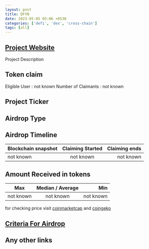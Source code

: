```yaml
---
layout: post
title: DFYN
date: 2023-05-05 05:06 +0530
categories: ['defi', 'dex', 'cross-chain']
tags: [all]
---
```





## [Project Website](https://www.dfyn.network/)

 Project Description

## Token claim

Eligible User : not known
Number of Claimants : not known

## Project Ticker

## Airdrop Type

## Airdrop Timeline

| Blockchain snapshot     | Claiming Started           | Claiming ends    |
| ----------------------- |:--------------------------:| ----------------:|
|       not known         |        not known           |   not known      |

## Amount Received in tokens

| Max        |    Median / Average  |       Min    |
| ---------- |:--------------------:| ------------:|
| not known  |     not known        |  not known   |

for checking price visit [coinmarketcap](https://coinmarketcap.com/currencies/) and [coingeko](https://www.coingecko.com/en/coins/)

## [Criteria For Airdrop](https://dfyn-network.medium.com/dfyn-early-adopters-airdrop-is-here-e4946cd3d5f5)

## Any other links
